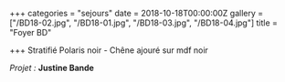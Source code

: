 +++
categories = "sejours"
date = 2018-10-18T00:00:00Z
gallery = ["/BD18-02.jpg", "/BD18-01.jpg", "/BD18-03.jpg", "/BD18-04.jpg"]
title = "Foyer BD"

+++
Stratifié Polaris noir - Chêne ajouré sur mdf noir

_Projet :_ **Justine Bande**